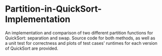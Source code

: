 # Partition-in-QuickSort-Implementation
An implementation and comparison of two different partition functions for QuickSort: separation and swap.
Source code for both methods, as well as a unit test for correctness and plots of test cases' runtimes for each version of QuickSort are provided.
